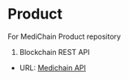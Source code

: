 # Product

For MediChain Product repository

1. Blockchain REST API

- URL: [Medichain API](http://117.16.137.75:3000)